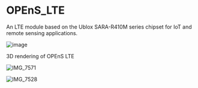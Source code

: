 # OPEnS_LTE

An LTE module based on the Ublox SARA-R410M series chipset for IoT and remote sensing applications. 

![image](https://github.com/user-attachments/assets/250219a9-78e0-4130-b314-0bae8dfcf8aa)

3D rendering of OPEnS LTE



![IMG_7571](https://github.com/user-attachments/assets/212ad254-31b0-47d6-9b96-c7cdee6eeeef)


![IMG_7528](https://github.com/user-attachments/assets/6e799ec3-3539-4bd0-9abc-1c71f58485d7)
